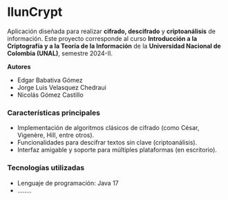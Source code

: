 # IlunCrypt

Aplicación diseñada para realizar **cifrado, descifrado** y **criptoanálisis** de información. Este proyecto corresponde al curso **Introducción a la Criptografía y a la Teoría de la Información** de la **Universidad Nacional de Colombia (UNAL)**, semestre 2024-II.  

**Autores**
+ Edgar Babativa Gómez
+ Jorge Luis Velasquez Chedraui
+ Nicolás Gómez Castillo

### **Características principales**  
- Implementación de algoritmos clásicos de cifrado (como César, Vigenère, Hill, entre otros).  
- Funcionalidades para descifrar textos sin clave (criptoanálisis). 
- Interfaz amigable y soporte para múltiples plataformas (en escritorio).  

### **Tecnologías utilizadas**  
- Lenguaje de programación: Java 17 
- ........
